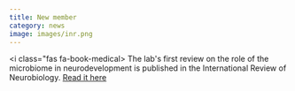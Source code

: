 ```yaml
---
title: New member
category: news
image: images/inr.png
---
```


<i class="fas fa-book-medical></i> The lab's first review on the role of the microbiome in neurodevelopment is published in the International Review of Neurobiology. [Read it here](https://doi.org/10.1016/bs.irn.2022.06.004)